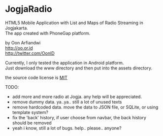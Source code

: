JogjaRadio
==========

HTML5 Mobile Application with List and Maps of Radio Streaming in Jogjakarta.<br/>
The app created with PhoneGap platform.<br/>

by Oon Arfiandwi <br/>
http://oo.or.id <br/>
http://twitter.com/OonID <br/>

Currently, I only tested the application in Android platform.<br/>
Just download the www directory and then put into the assets directory.<br/>

the source code license is <a href="http://opensource.org/licenses/MIT">MIT</a>

TODO:
+ add more and more radio at Jogja. any help will be appreciated.
+ remove dummy data. ya..ya.. still a lot of unused texts
+ remove hardcoded data. move the data to JSON file, or SQLite, or using template system?
+ fix the 'back' history, if user choose from navbar, the back history should be removed
+ yeah i know, still a lot of bugs. help.. please.. anyone?
